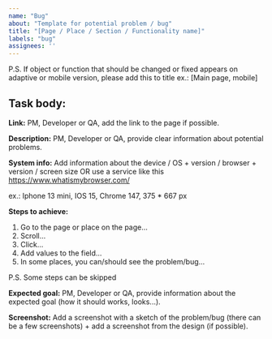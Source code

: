```yaml
---
name: "Bug"
about: "Template for potential problem / bug"
title: "[Page / Place / Section / Functionality name]"
labels: "bug"
assignees: ''
---
```

P.S. If object or function that should be changed or fixed appears on adaptive or mobile version, please add this to title ex.: [Main page, mobile] 

Task body:
---
**Link:** PM, Developer or QA, add the link to the page if possible.

**Description:** PM, Developer or QA, provide clear information about potential problems.

**System info:** Add information about the device / OS + version / browser + version / screen size OR use a service like this https://www.whatismybrowser.com/

ex.: Iphone 13 mini, IOS 15, Chrome 147, 375 * 667 px

**Steps to achieve:**
1. Go to the page or place on the page...
2. Scroll...
3. Click... 
4. Add values to the field...
5. In some places, you can/should see the problem/bug...

P.S. Some steps can be skipped

**Expected goal:** PM, Developer or QA, provide information about the expected goal (how it should works, looks...).

**Screenshot:** Add a screenshot with a sketch of the problem/bug (there can be a few screenshots) + add a screenshot from the design (if possible).
